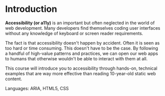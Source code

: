 # Introduction

**Accessibility (or a11y)** is an important but often neglected in the world of web development. Many developers find themselves coding user interfaces without any knowledge of keyboard or screen reader requirements.

The fact is that accessibility doesn't happen by accident. Often it is seen as too hard or time consuming. This doesn't have to be the case. By following a handful of high-value patterns and practices, we can open our web apps to humans that otherwise wouldn't be able to interact with them at all.

This course will introduce you to accessibility through hands-on, technical examples that are way more effective than reading 10-year-old static web content.

Languages: ARIA, HTML5, CSS